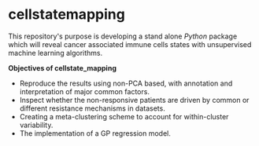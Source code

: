 # cellstatemapping
This repository's purpose is developing a stand alone _Python_ package which will reveal cancer associated immune cells states with unsupervised machine learning algorithms. 

**Objectives of cellstate_mapping**
- Reproduce the results using non-PCA based, with annotation and interpretation of major common factors.
- Inspect whether the non-responsive patients are driven by common or different resistance mechanisms in datasets.
- Creating a meta-clustering scheme to account for within-cluster variability. 
- The implementation of a GP regression model.
